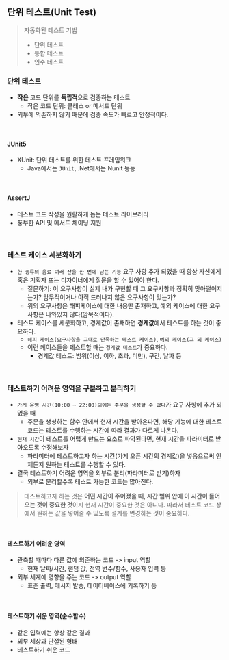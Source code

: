 ## 단위 테스트(Unit Test)

> 자동화된 테스트 기법  
>  - 단위 테스트  
>  - 통합 테스트  
>  - 인수 테스트  
  
  
### 단위 테스트 
- **작은** 코드 단위를 **독립적**으로 검증하는 테스트
  - 작은 코드 단위: 클래스 or 메서드 단위
- 외부에 의존하지 않기 때문에 검증 속도가 빠르고 안정적이다.

<br/>

#### JUnit5
- XUnit: 단위 테스트를 위한 테스트 프레임워크
  - Java에서는 `JUnit`, .Net에서는 Nunit 등등

<br/>

#### AssertJ

- 테스트 코드 작성을 원활하게 돕는 테스트 라이브러리
- 풍부한 API 및 메서드 체이닝 지원



<br>

### 테스트 케이스 세분화하기

- `한 종류의 음료 여러 잔을 한 번에 담는 기능` 요구 사항 추가 되었을 때 항상 자신에게 혹은 기획자 또는 디자이너에게 질문을 할 수 있어야 한다.
  - 질문하기: 이 요구사항이 실제 내가 구현할 때 그 요구사항과 정획히 맞아떨어지는가? 암무적이거나 아직 드러나지 않은 요구사항이 있는가?
  - 위의 요구사항은 해피케이스에 대한 내용만 존재하고, 예외 케이스에 대한 요구사항은 나와있지 않다(암묵적이다).
- 테스트 케이스를 세분화하고, 경계값이 존재하면 **경계값**에서 테스트를 하는 것이 중요하다.
  - `해피 케이스(요구사항을 그대로 만족하는 테스트 케이스)`, `예외 케이스(그 외 케이스)`
  - 이런 케이스들을 테스트할 때는 `경계값 테스트`가 중요하다.
    - 경계값 테스트: 범위(이상, 이하, 초과, 미만), 구간, 날짜 등

<br>

### 테스트하기 어려운 영역을 구분하고 분리하기

- `가게 운영 시간(10:00 ~ 22:00)외에는 주문을 생성할 수 없다`가 요구 사항에 추가 되었을 때
  - 주문을 생성하는 함수 안에서 현재 시간을 받아온다면, 해당 기능에 대한 테스트 코드는 테스트를 수행하는 시간에 따라 결과가 다르게 나온다.
- `현재 시간`이 테스트를 어렵게 만드는 요소로 파악된다면, 현재 시간을 파라미터로 받아오도록 수정해보자
  - 파라미터에 테스트하고자 하는 시간(가게 오픈 시간의 경계값)을 넣음으로써 언제든지 원하는 테스트를 수행할 수 있다.
- 결국 테스트하기 어려운 영역을 외부로 분리(파라미터로 받기)하자
  - 외부로 분리할수록 테스트 가능한 코드는 많아진다.

> 테스트하고자 하는 것은 **어떤 시간이 주어졌을 때, 시간 범위 안에 이 시간이 들어오는 것이 중요한 것**이지 현재 시간이 중요한 것은 아니다. 따라서 테스트 코드 상에서 원하는 값을 넣어줄 수 있도록 설계를 변경하는 것이 중요하다.

<br>

#### 테스트하기 어려운 영역

- 관측할 때마다 다른 값에 의존하는 코드 -> input 역할
  - 현재 날짜/시간, 랜덤 값, 전역 변수/함수, 사용자 입력 등
- 외부 세계에 영향을 주는 코드 -> output 역할
  - 표준 출력, 메시지 발송, 데이터베이스에 기록하기 등

<br>

#### 테스트하기 쉬운 영역(순수함수)

- 같은 입력에는 항상 같은 결과
- 외부 세상과 단절된 형태
- 테스트하기 쉬운 코드


